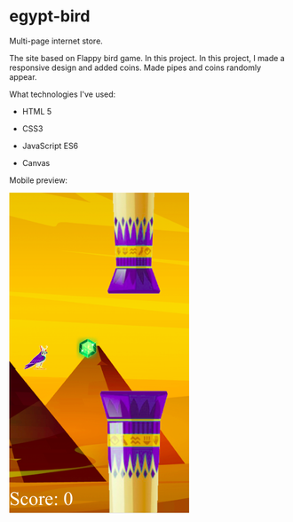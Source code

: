 # egypt-bird

Multi-page internet store.

The site based on Flappy bird game. In this project. In this project, I made a responsive design and added coins. Made pipes and coins randomly appear.

What technologies I've used:

- HTML 5

- CSS3

- JavaScript ES6

- Canvas


Mobile preview:

  ![alt text](https://github.com/ssqool/egypt-bird/blob/main/main.png)

